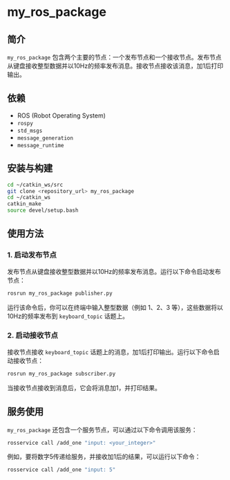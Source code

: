 

# my_ros_package

## 简介

`my_ros_package` 包含两个主要的节点：一个发布节点和一个接收节点。发布节点从键盘接收整型数据并以10Hz的频率发布消息。接收节点接收该消息，加1后打印输出。

## 依赖

- ROS (Robot Operating System)
- `rospy`
- `std_msgs`
- `message_generation`
- `message_runtime`

## 安装与构建

```bash
cd ~/catkin_ws/src
git clone <repository_url> my_ros_package
cd ~/catkin_ws
catkin_make
source devel/setup.bash
```

## 使用方法

### 1. 启动发布节点

发布节点从键盘接收整型数据并以10Hz的频率发布消息。运行以下命令启动发布节点：

```bash
rosrun my_ros_package publisher.py
```

运行该命令后，你可以在终端中输入整型数据（例如 1、2、3 等），这些数据将以10Hz的频率发布到 `keyboard_topic` 话题上。

### 2. 启动接收节点

接收节点接收 `keyboard_topic` 话题上的消息，加1后打印输出。运行以下命令启动接收节点：

```bash
rosrun my_ros_package subscriber.py
```

当接收节点接收到消息后，它会将消息加1，并打印结果。

## 服务使用

`my_ros_package` 还包含一个服务节点，可以通过以下命令调用该服务：

```bash
rosservice call /add_one "input: <your_integer>"
```

例如，要将数字5传递给服务，并接收加1后的结果，可以运行以下命令：

```bash
rosservice call /add_one "input: 5"
```
